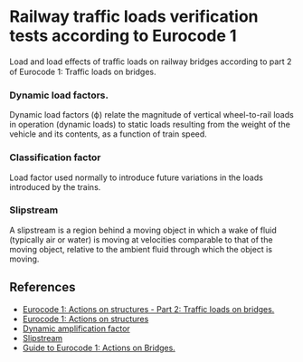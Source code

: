 # Railway traffic loads verification tests according to Eurocode 1
Load and load eﬀects of traﬃc loads on railway bridges according to part 2 of Eurocode 1: Traffic loads on bridges.

### Dynamic load factors.
Dynamic load factors (ϕ) relate the magnitude of vertical wheel-to-rail loads in operation (dynamic loads) to static loads resulting from the weight of the vehicle and its contents, as a function of train speed.

### Classification factor
Load factor used normally to introduce future variations in the loads introduced by the trains.

### Slipstream
A slipstream is a region behind a moving object in which a wake of fluid (typically air or water) is moving at velocities comparable to that of the moving object, relative to the ambient fluid through which the object is moving.

## References

- [Eurocode 1: Actions on structures - Part 2: Traffic loads on bridges.](https://www.en.une.org/encuentra-tu-norma/busca-tu-norma/norma/?c=norma-une-en-1991-2-2019-n0061460)
- [Eurocode 1: Actions on structures](https://en.wikipedia.org/wiki/Eurocode_1:_Actions_on_structures)
- [Dynamic amplification factor](https://en.wikipedia.org/wiki/Dynamic_amplification_factor)
- [Slipstream](https://en.wikipedia.org/wiki/Slipstream)
- [Guide to Eurocode 1: Actions on Bridges.](https://www.icevirtuallibrary.com/doi/pdf/10.1680/dgeab.31586.fm)
